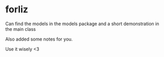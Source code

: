 # forliz

Can find the models in the models package and a short demonstration in the main class

Also added some notes for you.

Use it wisely <3